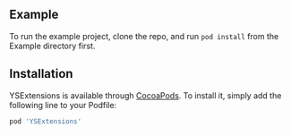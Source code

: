 ## Example

To run the example project, clone the repo, and run `pod install` from the Example directory first.

## Installation

YSExtensions is available through [CocoaPods](https://cocoapods.org). To install
it, simply add the following line to your Podfile:

```ruby
pod 'YSExtensions'
```

